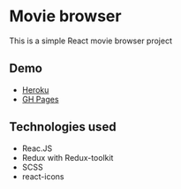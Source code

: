 # Movie browser

This is a simple React movie browser project

## Demo

- [Heroku](https://movie-browser-react.herokuapp.com/)
- [GH Pages](https://bysiuxvx.github.io/movie-browser-react/)

## Technologies used

- Reac.JS
- Redux with Redux-toolkit
- SCSS
- react-icons
